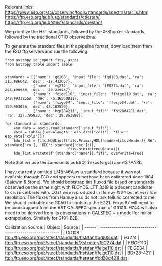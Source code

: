 Relevant links:
https://www.eso.org/sci/observing/tools/standards/spectra/stanlis.html
https://ftp.eso.org/pub/usg/standards/ctiostan/
https://ftp.eso.org/pub/stecf/standards/okestan/

We prioritize the HST standards, followed by the X-Shooter standards, followed by the traditional CTIO observations.

To generate the standard files in the pipeline format, download them from the ESO ftp servers and run the following:

```
from astropy.io import fits, ascii
from astropy.table import Table


standards = [{'name': 'gd108', 'input_file': 'fgd108.dat', 'ra': 115.086642, 'dec': -17.413667},
             {'name': 'eg274', 'input_file': 'fEG274.dat', 'ra': 245.890989, 'dec': -39.229487},
             {'name': 'feige110', 'input_file': 'ffeige110.dat', 'ra': 349.99332558, 'dec': -5.16560011},
             {'name': 'feige34', 'input_file': 'ffeige34.dat', 'ra': 159.903066, 'dec': 43.102559},
             {'name': 'bdp284211', 'input_file': 'fbd28d4211.dat', 'ra': 327.795923, 'dec': 28.863988}]

for standard in standards:
    eso_data = ascii.read(standard['input_file'])
    data = Table({'wavelength': eso_data['col1'], 'flux': eso_data['col2']})
    hdu_list = fits.HDUList([fits.PrimaryHDU(header=fits.Header({'RA': standard['ra'], 'DEC': standard['dec']})), 
                             fits.BinTableHDU(data)])
    hdu_list.writeto(f'{standard["name"]}.fits', overwrite=True)
```
Note that we use the same units as ESO: $\frac{ergs}{s cm^2 \AA}$.

I have currently omitted L745-46A as a standard because it was not available through ESO and appears to not have been calibrated
since 1984 (Baldwin & Stone). We should bootstrap this fluxed file based on standards observed on the same night with FLOYDS. LTT 3218 is a decent candidate to cross calibrate with. EG21 was reproduced in Hamuy 1994 but at very low resolution. The fluxes from Hamuy also do not look telluric corrected to me. We should probably use GD50 to bootstrap the EG21. Feige 67 will need to be bootstrapped from the HST CALSPEC spectrum of GD153. HZ44 will also need to be derived from its observations in CALSPEC + a model for minor extrapolation. Similarly for G191-B2B.

Calibration Source:
| Object | Source                                                    |
| ------ | --------------------------------------------------------- |
| GD108  | ftp://ftp.eso.org/pub/stecf/standards/hststan/fgd108.dat  |
| EG274  | ftp://ftp.eso.org/pub/stecf/standards/Xshooter/fEG274.dat |
| FEIGE110 | ftp://ftp.eso.org/pub/stecf/standards/hststan/ffeige110.dat |
| FEIGE34 | ftp://ftp.eso.org/pub/stecf/standards/hststan/ffeige110.dat |
| BD+28-4211 | ftp://ftp.eso.org/pub/stecf/standards/hststan/fbd28d4211.dat |
